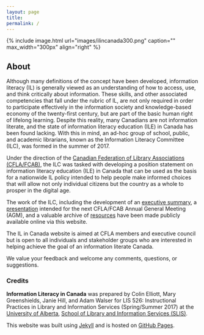 ```yaml
---
layout: page
title: 
permalink: /
---
```


{% include image.html url="images/ilincanada300.png" caption="" max_width="300px" align="right" %}

## About

Although many definitions of the concept have been developed, information literacy (IL) is generally viewed as an understanding of how to access, use, and think critically about information. These skills, and other associated competencies that fall under the rubric of IL, are not only required in order to participate effectively in the information society and knowledge-based economy of the twenty-first century, but are part of the basic human right of lifelong learning. Despite this reality, many Canadians are not information literate, and the state of information literacy education (ILE) in Canada has been found lacking. With this in mind, an ad-hoc group of school, public, and academic librarians, known as the Information Literacy Committee (ILC), was formed in the summer of 2017. 

Under the direction of the [Canadian Federation of Library Associations (CFLA/FCAB)](http://cfla-fcab.ca/en/home-page/), the ILC was tasked with developing a position statement on information literacy education (ILE) in Canada that can be used as the basis for a nationwide IL policy intended to help people make informed choices that will allow not only individual citizens but the country as a whole to prosper in the digital age.

The work of the ILC, including the development of an [executive summary](https://lis526scenariod2017.github.io/IL-in-Canada/executivesummary/), a [presentation](https://lis526scenariod2017.github.io/IL-in-Canada/presentation/) intended for the next CFLA/FCAB Annual General Meeting (AGM), and a valuable archive of [resources](https://lis526scenariod2017.github.io/IL-in-Canada/resources/) have been made publicly available online via this website.

The IL in Canada website is aimed at CFLA members and executive council but is open to all individuals and stakeholder groups who are interested in helping achieve the goal of an information literate Canada.

We value your feedback and welcome any comments, questions, or suggestions.

### Credits

**Information Literacy in Canada** was prepared by Colin Elliott, Mary Greenshields, Janie Hill, and Adam Walser for LIS 526: Instructional Practices in Library and Information Services (Spring/Summer 2017) at the [University of Alberta](https://www.ualberta.ca/), [School of Library and Information Services (SLIS)](https://www.ualberta.ca/school-of-library-and-information-studies).

This website was built using [Jekyll](https://jekyllrb.com/) and is hosted on [GitHub Pages](https://pages.github.com/).

